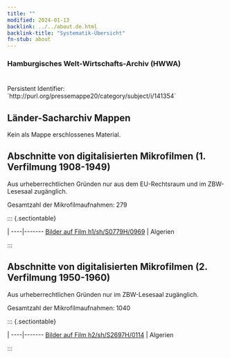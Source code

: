 ```yaml
---
title: ""
modified: 2024-01-13
backlink: ../../about.de.html
backlink-title: "Systematik-Übersicht"
fn-stub: about
---
```


### Hamburgisches Welt-Wirtschafts-Archiv (HWWA)

# 

<div class="hint">Persistent Identifier: `http://purl.org/pressemappe20/category/subject/i/141354`</div>







## Länder-Sacharchiv Mappen





Kein als Mappe erschlossenes Material.



<a id="filmsections" />

## Abschnitte von digitalisierten Mikrofilmen (1. Verfilmung 1908-1949)

<p>Aus urheberrechtlichen Gründen nur aus dem EU-Rechtsraum und im ZBW-Lesesaal zugänglich.</p>


<p>Gesamtzahl der Mikrofilmaufnahmen: 279</p>





::: {.sectiontable}

 | 
----|-------
<a class="btn" href="https://pm20.zbw.eu/film/h1/sh/S0779H/0969" rel="nofollow">Bilder auf Film h1/sh/S0779H/0969</a> | Algerien


:::




## Abschnitte von digitalisierten Mikrofilmen (2. Verfilmung 1950-1960)

<p>Aus urheberrechtlichen Gründen nur im ZBW-Lesesaal zugänglich.</p>


<p>Gesamtzahl der Mikrofilmaufnahmen: 1040</p>





::: {.sectiontable}

 | 
----|-------
<a class="btn" href="https://pm20.zbw.eu/film/h2/sh/S2697H/0114" rel="nofollow">Bilder auf Film h2/sh/S2697H/0114</a> | Algerien


:::
















